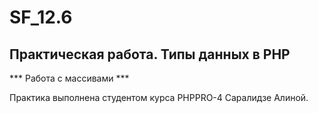 # SF_12.6

## Практическая работа. Типы данных в PHP

*** Работа с массивами ***

Практика выполнена студентом курса PHPPRO-4 Саралидзе Алиной.